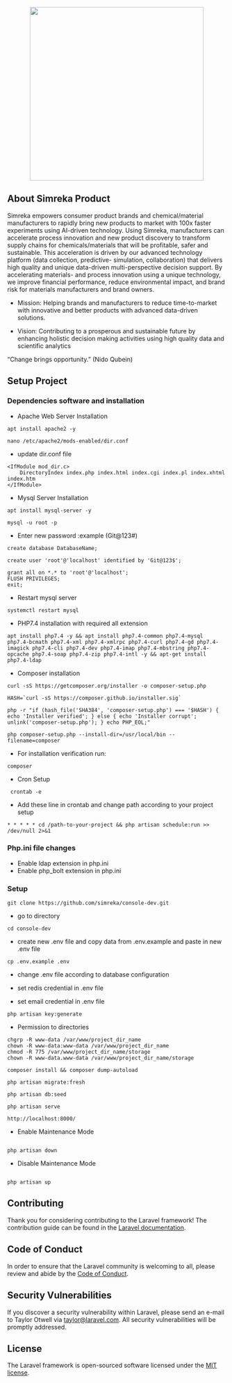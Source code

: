 <p align="center"><img src="https://simreka.com/wp-content/uploads/2019/04/simrekalogo-e1558361786117.png" width="400"></p>


## About Simreka Product

Simreka empowers consumer product brands and chemical/material manufacturers to rapidly bring new products to market with 100x faster experiments using AI-driven technology. Using Simreka, manufacturers can accelerate process innovation and new product discovery to transform supply chains for chemicals/materials that will be profitable, safer and sustainable. This acceleration is driven by our advanced technology platform (data collection, predictive- simulation, collaboration) that delivers high quality and unique data-driven multi-perspective decision support. By accelerating materials- and process innovation using a unique technology, we improve financial performance, reduce environmental impact, and brand risk for materials manufacturers and brand owners.

- Mission: Helping brands and manufacturers to reduce time-to-market with innovative and better products with advanced data-driven solutions.

- Vision: Contributing to a prosperous and sustainable future by enhancing holistic decision making activities using high quality data and scientific analytics

“Change brings opportunity.” (Nido Qubein)

## Setup Project
### Dependencies software and installation

- Apache Web Server Installation
```
apt install apache2 -y
```
```
nano /etc/apache2/mods-enabled/dir.conf
```
- update dir.conf file
```
<IfModule mod_dir.c>
    DirectoryIndex index.php index.html index.cgi index.pl index.xhtml index.htm
</IfModule>
```
- Mysql Server Installation
```
apt install mysql-server -y
```
```
mysql -u root -p
```
- Enter new  password :example (Git@123#)
```
create database DatabaseName;
```
```
create user 'root'@'localhost' identified by 'Git@123$';
```
```
grant all on *.* to 'root'@'localhost';
FLUSH PRIVILEGES;
exit;
```
- Restart mysql server
```
systemctl restart mysql
```
- PHP7.4 installation with required all extension
```
apt install php7.4 -y && apt install php7.4-common php7.4-mysql php7.4-bcmath php7.4-xml php7.4-xmlrpc php7.4-curl php7.4-gd php7.4-imagick php7.4-cli php7.4-dev php7.4-imap php7.4-mbstring php7.4-opcache php7.4-soap php7.4-zip php7.4-intl -y && apt-get install php7.4-ldap
```
- Composer installation
```
curl -sS https://getcomposer.org/installer -o composer-setup.php
```
```
HASH=`curl -sS https://composer.github.io/installer.sig`
```
```
php -r "if (hash_file('SHA384', 'composer-setup.php') === '$HASH') { echo 'Installer verified'; } else { echo 'Installer corrupt'; unlink('composer-setup.php'); } echo PHP_EOL;"
```
```
php composer-setup.php --install-dir=/usr/local/bin --filename=composer
```
- For installation verification run:
```
composer
```
- Cron Setup
```
 crontab -e
```
- Add these line in crontab and change path according to your project setup
```
* * * * * cd /path-to-your-project && php artisan schedule:run >> /dev/null 2>&1
```
### Php.ini file changes
- Enable ldap extension in php.ini
- Enable php_bolt extension in php.ini
### Setup
```
git clone https://github.com/simreka/console-dev.git
```
- go to directory
```
cd console-dev
```
- create new .env file and copy data from .env.example and paste in new .env file
```
cp .env.example .env
```
- change .env file according to database configuration

- set redis credential in .env file

- set email credential in .env file

```
php artisan key:generate
```
- Permission to directories
```
chgrp -R www-data /var/www/project_dir_name
chown -R www-data:www-data /var/www/project_dir_name
chmod -R 775 /var/www/project_dir_name/storage
chown -R www-data.www-data /var/www/project_dir_name/storage
```
```
composer install && composer dump-autoload
```
```
php artisan migrate:fresh
```
```
php artisan db:seed
```
```
php artisan serve

```
```
http://localhost:8000/
```
- Enable Maintenance Mode



```

php artisan down

```



- Disable Maintenance Mode



```

php artisan up

```

## Contributing

Thank you for considering contributing to the Laravel framework! The contribution guide can be found in the [Laravel documentation](https://laravel.com/docs/contributions).

## Code of Conduct

In order to ensure that the Laravel community is welcoming to all, please review and abide by the [Code of Conduct](https://laravel.com/docs/contributions#code-of-conduct).

## Security Vulnerabilities

If you discover a security vulnerability within Laravel, please send an e-mail to Taylor Otwell via [taylor@laravel.com](mailto:taylor@laravel.com). All security vulnerabilities will be promptly addressed.

## License

The Laravel framework is open-sourced software licensed under the [MIT license](https://opensource.org/licenses/MIT).
